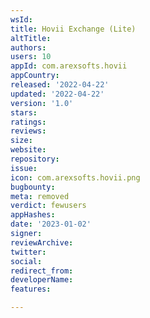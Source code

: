 ```yaml
---
wsId: 
title: Hovii Exchange (Lite)
altTitle: 
authors: 
users: 10
appId: com.arexsofts.hovii
appCountry: 
released: '2022-04-22'
updated: '2022-04-22'
version: '1.0'
stars: 
ratings: 
reviews: 
size: 
website: 
repository: 
issue: 
icon: com.arexsofts.hovii.png
bugbounty: 
meta: removed
verdict: fewusers
appHashes: 
date: '2023-01-02'
signer: 
reviewArchive: 
twitter: 
social: 
redirect_from: 
developerName: 
features: 

---
```


